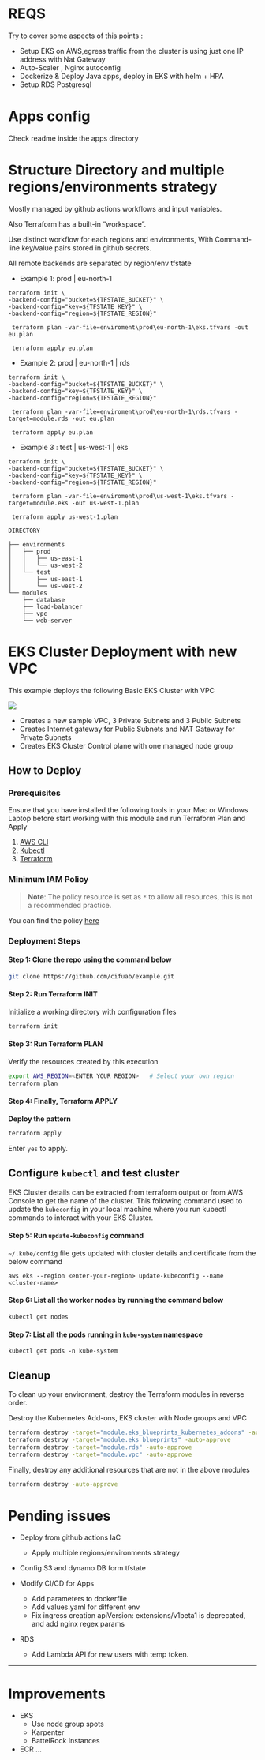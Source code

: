 # REQS

Try to cover some aspects of this points :

- Setup EKS on AWS,egress traffic from the cluster is using just one IP address with Nat Gateway
- Auto-Scaler , Nginx autoconfig
- Dockerize & Deploy Java apps, deploy in EKS with helm + HPA
- Setup RDS Postgresql

# Apps config

Check readme inside the apps directory

# Structure Directory and multiple regions/environments strategy

Mostly managed by github actions workflows and input variables.

Also Terraform has a built-in “workspace”.

Use distinct workflow for each regions and environments,
With Command-line key/value pairs stored in github secrets.

All remote backends are separated by region/env tfstate

- Example 1: prod | eu-north-1

```
terraform init \
-backend-config="bucket=${TFSTATE_BUCKET}" \
-backend-config="key=${TFSTATE_KEY}" \
-backend-config="region=${TFSTATE_REGION}" 

 terraform plan -var-file=enviroment\prod\eu-north-1\eks.tfvars -out eu.plan 

 terraform apply eu.plan
```

- Example 2: prod | eu-north-1 | rds

```
terraform init \
-backend-config="bucket=${TFSTATE_BUCKET}" \
-backend-config="key=${TFSTATE_KEY}" \
-backend-config="region=${TFSTATE_REGION}" 

 terraform plan -var-file=enviroment\prod\eu-north-1\rds.tfvars -target=module.rds -out eu.plan 

 terraform apply eu.plan
```

- Example 3 : test | us-west-1 | eks

```
terraform init \
-backend-config="bucket=${TFSTATE_BUCKET}" \
-backend-config="key=${TFSTATE_KEY}" \
-backend-config="region=${TFSTATE_REGION}" 

 terraform plan -var-file=enviroment\prod\us-west-1\eks.tfvars -target=module.eks -out us-west-1.plan 

 terraform apply us-west-1.plan
```

```
DIRECTORY

├── environments
│   ├── prod
│   │   ├── us-east-1
│   │   └── us-west-2
│   └── test
│       ├── us-east-1
│       └── us-west-2
└── modules
    ├── database
    ├── load-balancer
    ├── vpc
    └── web-server
```


# EKS Cluster Deployment with new VPC

This example deploys the following Basic EKS Cluster with VPC

![](img.png)


- Creates a new sample VPC, 3 Private Subnets and 3 Public Subnets
- Creates Internet gateway for Public Subnets and NAT Gateway for Private Subnets
- Creates EKS Cluster Control plane with one managed node group

## How to Deploy

### Prerequisites

Ensure that you have installed the following tools in your Mac or Windows Laptop before start working with this module and run Terraform Plan and Apply

1. [AWS CLI](https://docs.aws.amazon.com/cli/latest/userguide/install-cliv2.html)
2. [Kubectl](https://Kubernetes.io/docs/tasks/tools/)
3. [Terraform](https://learn.hashicorp.com/tutorials/terraform/install-cli)

### Minimum IAM Policy

> **Note**: The policy resource is set as `*` to allow all resources, this is not a recommended practice.

You can find the policy [here](min-iam-policy.json)

### Deployment Steps

#### Step 1: Clone the repo using the command below

```sh
git clone https://github.com/cifuab/example.git
```

#### Step 2: Run Terraform INIT

Initialize a working directory with configuration files

```sh
terraform init
```

#### Step 3: Run Terraform PLAN

Verify the resources created by this execution

```sh
export AWS_REGION=<ENTER YOUR REGION>   # Select your own region
terraform plan
```

#### Step 4: Finally, Terraform APPLY

**Deploy the pattern**

```sh
terraform apply
```

Enter `yes` to apply.

## Configure `kubectl` and test cluster

EKS Cluster details can be extracted from terraform output or from AWS Console to get the name of the cluster.
This following command used to update the `kubeconfig` in your local machine where you run kubectl commands to interact with your EKS Cluster.

#### Step 5: Run `update-kubeconfig` command

`~/.kube/config` file gets updated with cluster details and certificate from the below command

    aws eks --region <enter-your-region> update-kubeconfig --name <cluster-name>

#### Step 6: List all the worker nodes by running the command below

    kubectl get nodes

#### Step 7: List all the pods running in `kube-system` namespace

    kubectl get pods -n kube-system

## Cleanup

To clean up your environment, destroy the Terraform modules in reverse order.

Destroy the Kubernetes Add-ons, EKS cluster with Node groups and VPC

```sh
terraform destroy -target="module.eks_blueprints_kubernetes_addons" -auto-approve
terraform destroy -target="module.eks_blueprints" -auto-approve
terraform destroy -target="module.rds" -auto-approve
terraform destroy -target="module.vpc" -auto-approve
```

Finally, destroy any additional resources that are not in the above modules

```sh
terraform destroy -auto-approve
```

# Pending issues

- Deploy from github actions IaC
  - Apply multiple regions/environments strategy

- Config S3 and dynamo DB form tfstate
- Modify CI/CD for Apps
  - Add parameters to dockerfile
  - Add values.yaml for different env
  - Fix ingress creation apiVersion: extensions/v1beta1 is deprecated, and add nginx regex params

- RDS
    - Add Lambda API for new users with temp token.

----

# Improvements

- EKS
  - Use node group spots
  - Karpenter
  - BattelRock Instances
- ECR
...


